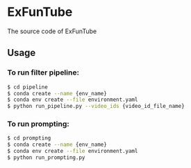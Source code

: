 # ExFunTube
The source code of ExFunTube

## Usage

### To run filter pipeline:

```bash
$ cd pipeline
$ conda create --name {env_name}
$ conda env create --file environment.yaml
$ python run_pipeline.py --video_ids {video_id_file_name}
```

### To run prompting:

```bash
$ cd prompting
$ conda create --name {env_name}
$ conda env create --file environment.yaml
$ python run_prompting.py
```

